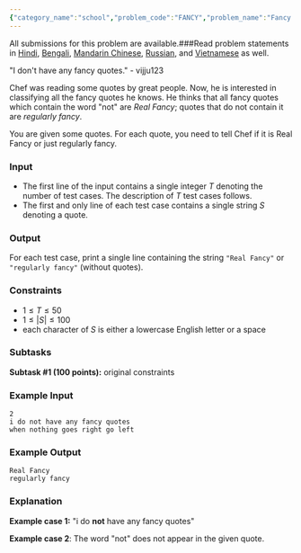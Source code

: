 ```yaml
---
{"category_name":"school","problem_code":"FANCY","problem_name":"Fancy Quotes","languages_supported":{"0":"C","1":"CPP14","2":"JAVA","3":"PYTH","4":"PYTH 3.6","5":"PYPY","6":"CS2","7":"PAS fpc","8":"PAS gpc","9":"RUBY","10":"PHP","11":"GO","12":"NODEJS","13":"HASK","14":"rust","15":"SCALA","16":"swift","17":"D","18":"PERL","19":"FORT","20":"WSPC","21":"ADA","22":"CAML","23":"ICK","24":"BF","25":"ASM","26":"CLPS","27":"PRLG","28":"ICON","29":"SCM qobi","30":"PIKE","31":"ST","32":"NICE","33":"LUA","34":"BASH","35":"NEM","36":"LISP sbcl","37":"LISP clisp","38":"SCM guile","39":"JS","40":"ERL","41":"TCL","42":"kotlin","43":"PERL6","44":"TEXT","45":"SCM chicken","46":"PYP3","47":"CLOJ","48":"COB","49":"FS"},"max_timelimit":0.5,"source_sizelimit":50000,"problem_author":"shivam_g1470","problem_tester":null,"date_added":"1-01-2019","tags":{"0":"cakewalk","1":"jan19","2":"shivam_g1470","3":"taran_1407"},"editorial_url":"https://discuss.codechef.com/problems/FANCY","time":{"view_start_date":1547458202,"submit_start_date":1547458202,"visible_start_date":1547458202,"end_date":1735669800},"is_direct_submittable":false,"layout":"problem"}
---
```

<span class="solution-visible-txt">All submissions for this problem are available.</span>###Read problem statements in [Hindi](http://www.codechef.com/download/translated/JAN19/hindi/FANCY.pdf), [Bengali](http://www.codechef.com/download/translated/JAN19/bengali/FANCY.pdf), [Mandarin Chinese](http://www.codechef.com/download/translated/JAN19/mandarin/FANCY.pdf), [Russian](http://www.codechef.com/download/translated/JAN19/russian/FANCY.pdf), and [Vietnamese](http://www.codechef.com/download/translated/JAN19/vietnamese/FANCY.pdf) as well.

"I don't have any fancy quotes." - vijju123

Chef was reading some quotes by great people. Now, he is interested in classifying all the fancy quotes he knows. He thinks that all fancy quotes which contain the word "not" are *Real Fancy*; quotes that do not contain it are *regularly fancy*.

You are given some quotes. For each quote, you need to tell Chef if it is Real Fancy or just regularly fancy.

### Input
- The first line of the input contains a single integer $T$ denoting the number of test cases. The description of $T$ test cases follows.
- The first and only line of each test case contains a single string $S$ denoting a quote.

### Output
For each test case, print a single line containing the string `"Real Fancy"` or `"regularly fancy"` (without quotes).

### Constraints 
- $1 \le T \le 50$
- $1 \le |S| \le 100$
- each character of $S$ is either a lowercase English letter or a space

### Subtasks
**Subtask #1 (100 points):** original constraints

### Example Input
```
2
i do not have any fancy quotes
when nothing goes right go left
```

### Example Output
```
Real Fancy
regularly fancy
```

### Explanation
**Example case 1:** "i do **not** have any fancy quotes"

**Example case 2**: The word "not" does not appear in the given quote.

